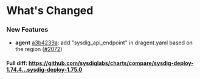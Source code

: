 # What's Changed

### New Features
- **agent** [a3b4239a](https://github.com/sysdiglabs/charts/commit/a3b4239ad6c476fc9ede903694a4e04d4f9ece7c): add "sysdig_api_endpoint" in dragent.yaml based on the region ([#2072](https://github.com/sysdiglabs/charts/issues/2072))
#### Full diff: https://github.com/sysdiglabs/charts/compare/sysdig-deploy-1.74.4...sysdig-deploy-1.75.0
